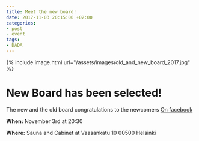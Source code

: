 ```yaml
---
title: Meet the new board!
date: 2017-11-03 20:15:00 +02:00
categories:
- post
- event
tags:
- DADA
---
```

{% include image.html url="/assets/images/old_and_new_board_2017.jpg" %}

# New Board has been selected!

The new and the old board
congratulations to the newcomers [On facebook](https://www.facebook.com/dada.mlab/photos/a.839528762832128.1073741828.838624402922564/1414340328684299/?type=3&theater)

**When:** November 3rd at 20:30

**Where:** Sauna and Cabinet at Vaasankatu 10 00500 Helsinki
